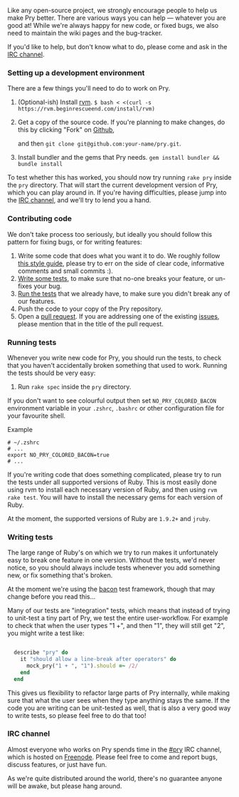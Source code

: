 Like any open-source project, we strongly encourage people to help us make Pry better. There are various ways you can help — whatever you are good at! While we're always happy for new code, or fixed bugs, we also need to maintain the wiki pages and the bug-tracker.

If you'd like to help, but don't know what to do, please come and ask in the [IRC channel](#IRC_channel).

### Setting up a development environment

There are a few things you'll need to do to work on Pry.

1. (Optional-ish) Install [rvm](http://beginrescueend.com/). `$ bash < <(curl -s https://rvm.beginrescueend.com/install/rvm)`
2. Get a copy of the source code. If you're planning to make changes, do this by clicking "Fork" on [Github](https://github.com/pry/pry),

    and then `git clone git@github.com:your-name/pry.git`.
3. Install bundler and the gems that Pry needs. `gem install bundler && bundle install`

To test whether this has worked, you should now try running `rake pry` inside the `pry` directory. That will start the current development version of Pry, which you can play around in. If you're having difficulties, please jump into the [IRC channel](#IRC_channel), and we'll try to lend you a hand.

### Contributing code

We don't take process too seriously, but ideally you should follow this pattern for fixing bugs, or for writing features:

1. Write some code that does what you want it to do. We roughly follow [this style guide](https://github.com/bbatsov/ruby-style-guide), please try to err on the side of clear code, informative comments and small commits :).
2. [Write some tests](#Writing_tests), to make sure that no-one breaks your feature, or un-fixes your bug.
3. [Run the tests](#Running_tests) that we already have, to make sure you didn't break any of our features.
4. Push the code to your copy of the Pry repository.
5. Open a [pull request](https://github.com/pry/pry/pulls). If you are addressing one of the existing [issues](https://github.com/pry/pry/issues), please mention that in the title of the pull request.

### Running tests

Whenever you write new code for Pry, you should run the tests, to check that you haven't accidentally broken something that used to work. Running the tests should be very easy:

1. Run `rake spec` inside the `pry` directory.

If you don't want to see colourful output then set `NO_PRY_COLORED_BACON` environment variable in your `.zshrc`, `.bashrc` or other configuration file for your favourite shell.

Example

```
# ~/.zshrc
# ...
export NO_PRY_COLORED_BACON=true
# ...
```

If you're writing code that does something complicated, please try to run the tests under all supported versions of Ruby. This is most easily done using rvm to install each necessary version of Ruby, and then using `rvm rake test`. You will have to install the necessary gems for each version of Ruby.

At the moment, the supported versions of Ruby are `1.9.2+` and `jruby`.

### Writing tests

The large range of Ruby's on which we try to run makes it unfortunately easy to break one feature in one version. Without the tests, we'd never notice, so you should always include tests whenever you add something new, or fix something that's broken.

At the moment we're using the [bacon](http://www.ruby-forum.com/topic/137928) test framework, though that may change before you read this...

Many of our tests are "integration" tests, which means that instead of trying to unit-test a tiny part of Pry, we test the entire user-workflow. For example to check that when the user types "1 +", and then "1", they will still get "2", you might write a test like:

```ruby

  describe "pry" do
    it "should allow a line-break after operators" do
      mock_pry("1 + ", "1").should =~ /2/
    end
  end
```

This gives us flexibility to refactor large parts of Pry internally, while making sure that what the user sees when they type anything stays the same. If the code you are writing can be unit-tested as well, that is also a very good way to write tests, so please feel free to do that too!

### IRC channel

Almost everyone who works on Pry spends time in the [#pry](irc://freenode.net/#pry) IRC channel, which is hosted on [Freenode](https://freenode.net). Please feel free to come and report bugs, discuss features, or just have fun.

As we're quite distributed around the world, there's no guarantee anyone will be awake, but please hang around.